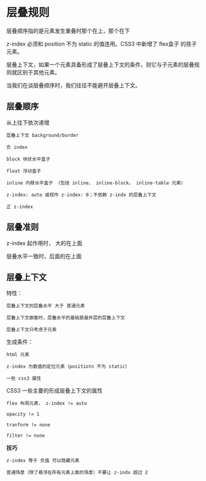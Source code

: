 # 层叠规则

层叠顺序指的是元素发生重叠时那个在上，那个在下

z-index 必须和 position 不为 static 的值连用。CSS3 中新增了 flex盒子 的孩子元素。

层叠上下文，如果一个元素具备形成了层叠上下文的条件，则它与子元素的层叠规则就区别于其他元素。

当我们在谈层叠顺序时，我们往往不能避开层叠上下文。

## 层叠顺序

从上往下依次递增

    层叠上下文 background/border

    负 index

    block 块状水平盒子

    float 浮动盒子

    inline 内联水平盒子 （包括 inline， inline-block， inline-table 元素）

    z-index: auto 或视作 z-index: 0；不依赖 z-indx 的层叠上下文

    正 z-index

## 层叠准则

z-index 起作用时， 大的在上面

层叠水平一致时，后面的在上面

## 层叠上下文

特性：

    层叠上下文的层叠水平 大于 普通元素

    层叠上下文嵌套时，层叠水平的基础是最外层的层叠上下文

    层叠上下文只考虑子元素

生成条件：

    html 元素

    z-index 为数值的定位元素（positiotn 不为 static）

    一些 css3 属性

CSS3 一些主要的形成层叠上下文的属性

    flex 布局元素， z-index != auto

    opacity != 1

    tranform != none

    filter != none

**技巧**

    z-index 等于 负值 可以隐藏元素 

    普通场景（除了悬浮在所有元素上面的场景）不要让 z-indx 超过 2

    